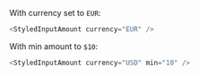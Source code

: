With currency set to `EUR`:

```js
<StyledInputAmount currency="EUR" />
```

With min amount to `$10`:

```js
<StyledInputAmount currency="USD" min="10" />
```
